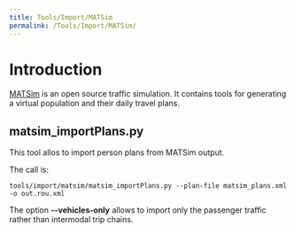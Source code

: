 ```yaml
---
title: Tools/Import/MATSim
permalink: /Tools/Import/MATSim/
---
```


# Introduction

[MATSim](https://www.matsim.org/) is an open source traffic simulation. It
contains tools for generating a virtual population and their daily travel plans.

## matsim_importPlans.py

This tool allos to import person plans from MATSim output.

The call is:

```
tools/import/matsim/matsim_importPlans.py --plan-file matsim_plans.xml -o out.rou.xml
```

The option **--vehicles-only** allows to import only the passenger traffic rather than intermodal trip chains.